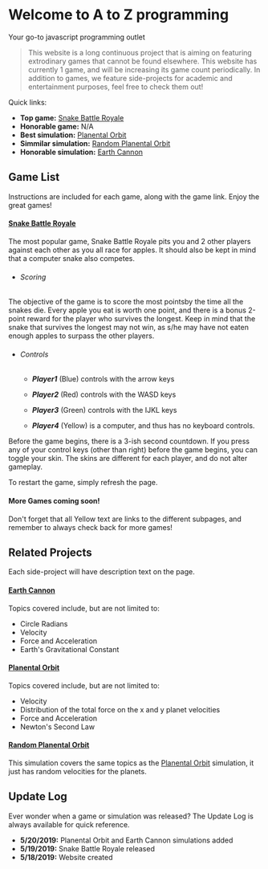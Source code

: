 # Welcome to A to Z programming

Your go-to javascript programming outlet
> This website is a long continuous project that is aiming on featuring extrodinary games that cannot be found elsewhere. This website has currently 1 game, and will be increasing its game count periodically. In addition to games, we feature side-projects for academic and entertainment purposes, feel free to check them out!

Quick links: 
  - **Top game:** [Snake Battle Royale](./CompactStandardSnake.html)
  - **Honorable game:** N/A
  - **Best simulation:** [Planental Orbit](./Physics2.html)
  - **Simmilar simulation:** [Random Planental Orbit](./Physics2rand.html)
  - **Honorable simulation:** [Earth Cannon](./Physics.html)

## Game List

Instructions are included for each game, along with the game link. Enjoy the great games!

#### [Snake Battle Royale](./CompactStandardSnake.html)
The most popular game, Snake Battle Royale pits you and 2 other players against each other as you all race for apples. It should also be kept in mind that a computer snake also competes.
  * ###### Scoring
The objective of the game is to score the most pointsby the time all the snakes die. Every apple you eat is worth one point, and there is a bonus 2-point reward for the player who survives the longest. Keep in mind that the snake that survives the longest may not win, as s/he may have not eaten enough apples to surpass the other players.
  * ###### Controls
       * _**Player1**_ (Blue) controls with the arrow keys

       * _**Player2**_ (Red) controls with the WASD keys

       * _**Player3**_ (Green) controls with the IJKL keys

       * _**Player4**_ (Yellow) is a computer, and thus has no keyboard controls.

Before the game begins, there is a 3-ish second countdown. If you press any of your control keys (other than right) before the game begins, you can toggle your skin. The skins are different for each player, and do not alter gameplay.

To restart the game, simply refresh the page.

#### More Games coming soon!

Don't forget that all Yellow text are links to the different subpages, and remember to always check back for more games!
      

## Related Projects

Each side-project will have description text on the page.

#### [Earth Cannon](./Physics.html)
Topics covered include, but are not limited to:
  - Circle Radians
  - Velocity
  - Force and Acceleration
  - Earth's Gravitational Constant

#### [Planental Orbit](./Physics2.html)
Topics covered include, but are not limited to:
  - Velocity
  - Distribution of the total force on the x and y planet velocities
  - Force and Acceleration
  - Newton's Second Law

#### [Random Planental Orbit](./Physics2rand.html)
This simulation covers the same topics as the [Planental Orbit](./Physics2.html) simulation, it just has random velocities for the planets.

## Update Log

Ever wonder when a game or simulation was released? The Update Log is always available for quick reference.
  - **5/20/2019:** Planental Orbit and Earth Cannon simulations added
  - **5/19/2019:** Snake Battle Royale released
  - **5/18/2019:** Website created
